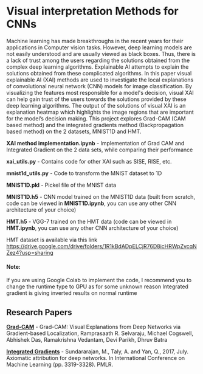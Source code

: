 # Visual interpretation Methods for CNNs

Machine learning has made breakthroughs in the recent years for their applications in Computer vision tasks. However, deep learning models are not easily understood and are usually viewed as black boxes. Thus, there is a lack of trust among the users regarding the solutions obtained from the complex deep learning algorithms. Explainable AI attempts to explain the solutions obtained from these complicated algorithms. In this paper visual explainable AI (XAI) methods are used to investigate the local explanations of convolutional neural network (CNN) models for image classification. By visualizing the features most responsible for a model's decision, visual XAI can help gain trust of the users towards the solutions provided by these deep learning algorithms. The output of the solutions of visual XAI is an explanation heatmap which highlights the image regions that are important for the model’s decision making. This project explores Grad-CAM (CAM based method) and the integrated gradients method (Backpropagation based method) on the 2 datasets, MNIST1D and HMT.

**XAI method implementation.ipynb** - Implementation of Grad CAM and Integrated Gradient on the 2 data sets, while comparing their performance

**xai_utils.py** - Contains code for other XAI such as SISE, RISE, etc.

**mnist1d_utils.py** - Code to transform the MNIST dataset to 1D 

**MNIST1D.pkl** - Pickel file of the MNIST data

**MNIST1D.h5** - CNN model trained on the MNIST1D data (built from scratch, code can be viewed in **MNIST1D.ipynb**, you can use any other CNN architecture of your choice)

**HMT.h5** - VGG-7 trained on the HMT data (code can be viewed in **HMT.ipynb**, you can use any other CNN architecture of your choice)

HMT dataset is available via this link https://drive.google.com/drive/folders/1R1kBdADpELCjR76D8icHRWpZvcqNZez4?usp=sharing

#### Note:

If you are using Google Colab to implement the code, I recommend you to change the runtime type to GPU as for some unknown reason Integrated gradient is giving inverted results on normal runtime

## Research Papers

**[Grad-CAM][Grad-CAM]** - Grad-CAM: Visual Explanations from Deep Networks via Gradient-based Localization, Ramprasaath R. Selvaraju, Michael Cogswell, Abhishek Das, Ramakrishna Vedantam, Devi Parikh, Dhruv Batra

**[Integrated Gradients][Integrated Gradients]** - Sundararajan, M., Taly, A. and Yan, Q., 2017, July. Axiomatic attribution for deep networks. In International Conference on Machine Learning (pp. 3319-3328). PMLR.


[Grad-CAM]: https://arxiv.org/pdf/1610.02391.pdf
[Integrated Gradients]: https://arxiv.org/pdf/1703.01365.pdf
